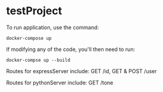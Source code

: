 # testProject
To run application, use the command:
```
docker-compose up
```

If modifying any of the code, you'll then need to run:
```
docker-compse up --build
```
Routes for expressServer include: 
GET /id, 
GET & POST /user

Routes for pythonServer include:
GET /tone
